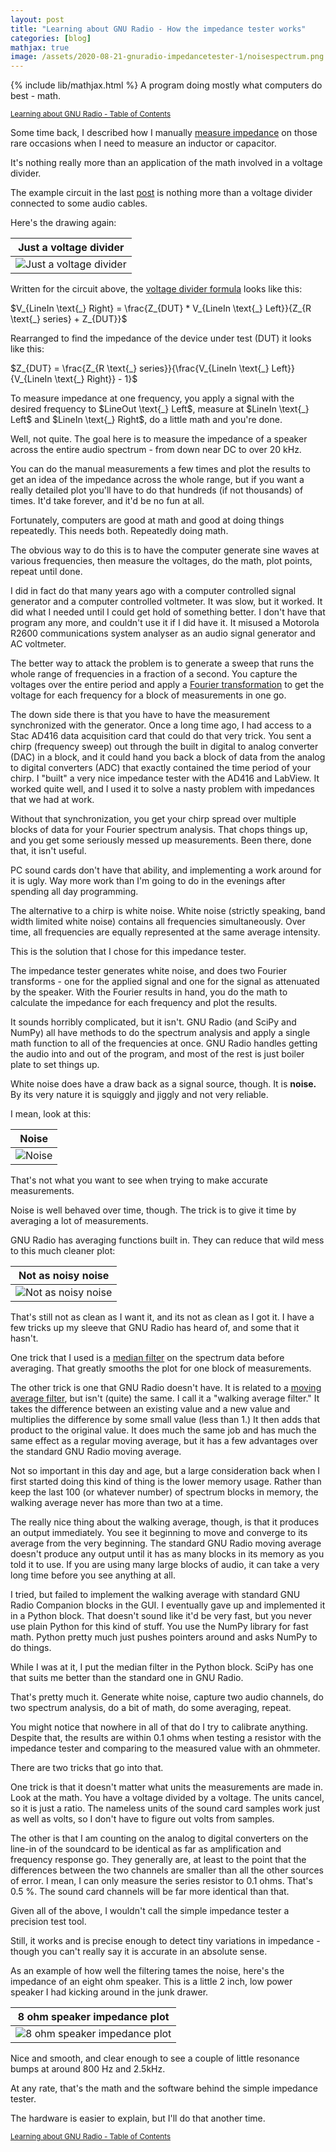 ```yaml
---
layout: post
title: "Learning about GNU Radio - How the impedance tester works"
categories: [blog]
mathjax: true
image: /assets/2020-08-21-gnuradio-impedancetester-1/noisespectrum.png
---
```

{% include lib/mathjax.html %}
A program doing mostly what computers do best - math.

<sub>[Learning about GNU Radio - Table of Contents](1gnuradio-toc)</sub>

Some time back, I described how I manually [measure impedance](inductor) on those rare occasions when I need to measure an inductor or capacitor.

It's nothing really more than an application of the math involved in a voltage divider.

The example circuit in the last [post](gnuradio-impedancetester) is nothing more than a voltage divider connected to some audio cables.

Here's the drawing again:

|Just a voltage divider|
|----------------------|
|![Just a voltage divider](/assets/2020-08-21-gnuradio-impedancetester-1/testcircuit.png)|

Written for the circuit above, the [voltage divider formula](https://en.wikipedia.org/wiki/Voltage_divider) looks like this: 

\$V_{LineIn \text{\_} Right} = \frac{Z_{DUT} * V_{LineIn \text{\_} Left}}{Z_{R \text{\_} series} + Z_{DUT}}\$

Rearranged to find the impedance of the device under test (DUT) it looks like this:  

\$Z_{DUT} = \frac{Z_{R \text{\_} series}}{\frac{V_{LineIn \text{\_} Left}}{V_{LineIn \text{\_} Right}} - 1}\$

To measure impedance at one frequency, you apply a signal with the desired frequency to \$LineOut \text{\_} Left\$, measure at \$LineIn \text{\_} Left\$ and \$LineIn \text{\_} Right\$, do a little math and you're done.

Well, not quite.  The goal here is to measure the impedance of a speaker across the entire audio spectrum - from down near DC to over 20 kHz.

You can do the manual measurements a few times and plot the results to get an idea of the impedance across the whole range, but if you want a really detailed plot you'll have to do that hundreds (if not thousands) of times.  It'd take forever, and it'd be no fun at all.

Fortunately, computers are good at math and good at doing things repeatedly.  This needs both.  Repeatedly doing math.

The obvious way to do this is to have the computer generate sine waves at various frequencies, then measure the voltages, do the math, plot points, repeat until done.

I did in fact do that many years ago with a computer controlled signal generator and a computer controlled voltmeter.  It was slow, but it worked.  It did what I needed until I could get hold of something better.  I don't have that program any more, and couldn't use it if I did have it.  It misused a Motorola R2600 communications system analyser as an audio signal generator and AC voltmeter.

The better way to attack the problem is to generate a sweep that runs the whole range of frequencies in a fraction of a second.  You capture the voltages over the entire period and apply a [Fourier transformation](https://en.wikipedia.org/wiki/Fourier_transform) to get the voltage for each frequency for a block of measurements in one go.

The down side there is that you have to have the measurement synchronized with the generator.  Once a long time ago, I had access to a Stac AD416 data acquisition card that could do that very trick.  You sent a chirp (frequency sweep) out through the built in digital to analog converter (DAC) in a block, and it could hand you back a block of data from the analog to digital converters (ADC) that exactly contained the time period of your chirp.  I "built" a very nice impedance tester with the AD416 and LabView.  It worked quite well, and I used it to solve a nasty problem with impedances that we had at work.

Without that synchronization, you get your chirp spread over multiple blocks of data for your Fourier spectrum analysis.  That chops things up, and you get some seriously messed up measurements.  Been there, done that, it isn't useful.

PC sound cards don't have that ability, and implementing a work around for it is ugly.  Way more work than I'm going to do in the evenings after spending all day programming.

The alternative to a chirp is white noise.  White noise (strictly speaking, band width limited white noise) contains all frequencies simultaneously.  Over time, all frequencies are equally represented at the same average intensity.

This is the solution that I chose for this impedance tester.

The impedance tester generates white noise, and does two Fourier transforms - one for the applied signal and one for the signal as attenuated by the speaker.  With the Fourier results in hand, you do the math to calculate the impedance for each frequency and plot the results.

It sounds horribly complicated, but it isn't.  GNU Radio (and SciPy and NumPy) all have methods to do the spectrum analysis and apply a single math function to all of the frequencies at once.  GNU Radio handles getting the audio into and out of the program, and most of the rest is just boiler plate to set things up.

White noise does have a draw back as a signal source, though.  It is **noise.**  By its very nature it is squiggly and jiggly and not very reliable.

I mean, look at this:

|Noise|
|------|
|![Noise](/assets/2020-08-21-gnuradio-impedancetester-1/noisespectrum.png)|

That's not what you want to see when trying to make accurate measurements.

Noise is well behaved over time, though.  The trick is to give it time by averaging a lot of measurements.

GNU Radio has averaging functions built in.  They can reduce that wild mess to this much cleaner plot:

|Not as noisy noise|
|------|
|![Not as noisy noise](/assets/2020-08-21-gnuradio-impedancetester-1/noisespectrum-averaged.png)|

That's still not as clean as I want it, and its not as clean as I got it.  I have a few tricks up my sleeve that GNU Radio has heard of, and some that it hasn't.

One trick that I used is a [median filter](https://en.wikipedia.org/wiki/Median_filter) on the spectrum data before averaging.  That greatly smooths the plot for one block of measurements.

The other trick is one that GNU Radio doesn't have.  It is related to a [moving average filter](https://en.wikipedia.org/wiki/Moving_average), but isn't (quite) the same.  I call it a "walking average filter."  It takes the difference between an existing value and a new value and multiplies the difference by some small value (less than 1.)  It then adds that product to the original value.  It does much the same job and has much the same effect as a regular moving average, but it has a few advantages over the standard GNU Radio moving average.

Not so important in this day and age, but a large consideration back when I first started doing this kind of thing is the lower memory usage.  Rather than keep the last 100 (or whatever number) of spectrum blocks in memory, the walking average never has more than two at a time.

The really nice thing about the walking average, though, is that it produces an output immediately.  You see it beginning to move and converge to its average from the very beginning.  The standard GNU Radio moving average doesn't produce any output until it has as many blocks in its memory as you told it to use.  If you are using many large blocks of audio, it can take a very long time before you see anything at all.

I tried, but failed to implement the walking average with standard GNU Radio Companion blocks in the GUI.  I eventually gave up and implemented it in a Python block.  That doesn't sound like it'd be very fast, but you never use plain Python for this kind of stuff.  You use the NumPy library for fast math.  Python pretty much just pushes pointers around and asks NumPy to do things.

While I was at it, I put the median filter in the Python block.  SciPy has one that suits me better than the standard one in GNU Radio.

That's pretty much it.  Generate white noise, capture two audio channels, do two spectrum analysis, do a bit of math, do some averaging, repeat.

You might notice that nowhere in all of that do I try to calibrate anything.  Despite that, the results are within 0.1 ohms when testing a resistor with the impedance tester and comparing to the measured value with an ohmmeter.

There are two tricks that go into that.

One trick is that it doesn't matter what units the measurements are made in. Look at the math.  You have a voltage divided by a voltage.  The units cancel, so it is just a ratio.  The nameless units of the sound card samples work just as well as volts, so I don't have to figure out volts from samples.

The other is that I am counting on the analog to digital converters on the line-in of the soundcard to be identical as far as amplification and frequency response go.  They generally are, at least to the point that the differences between the two channels are smaller than all the other sources of error.  I mean, I can only measure the series resistor to 0.1 ohms.  That's 0.5 %.  The sound card channels will be far more identical than that.

Given all of the above, I wouldn't call the simple impedance tester a precision test tool.

Still, it works and is precise enough to detect tiny variations in impedance - though you can't really say it is accurate in an absolute sense.

As an example of how well the filtering tames the noise, here's the impedance of an eight ohm speaker.  This is a little 2 inch, low power speaker I had kicking around in the junk drawer.

|8 ohm speaker impedance plot|
|------|
|![8 ohm speaker impedance plot](/assets/2020-08-21-gnuradio-impedancetester-1/8ohmspeaker.png)|

Nice and smooth, and clear enough to see a couple of little resonance bumps at around 800 Hz and 2.5kHz.

At any rate, that's the math and the software behind the simple impedance tester.

The hardware is easier to explain, but I'll do that another time.

<sub>[Learning about GNU Radio - Table of Contents](1gnuradio-toc)</sub>
